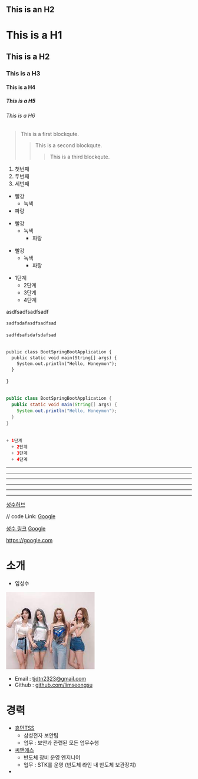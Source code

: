 This is an H2
-------------

# This is a H1
## This is a H2
### This is a H3
#### This is a H4
##### This is a H5
###### This is a H6


> This is a first blockqute.
>	> This is a second blockqute.
>	>	> This is a third blockqute.

1. 첫번째
1. 두번째
1. 세번째

* 빨강
  * 녹색
* 파랑

+ 빨강
  + 녹색
    + 파랑

- 빨강
  - 녹색
    - 파랑

+ 1단계
  + 2단계
  + 3단계
  + 4단계

 asdfsadfsadfsadf

    sadfsdafasdfsadfsad

    sadfdsafsdafsdafsad

<pre>
<code>
public class BootSpringBootApplication {
  public static void main(String[] args) {
    System.out.println("Hello, Honeymon");
  }

}
</code>
</pre>

```java
public class BootSpringBootApplication {
  public static void main(String[] args) {
    System.out.println("Hello, Honeymon");
  }
}
```

```java

+ 1단계
  + 2단계
  + 3단계
  + 4단계

```
<hr/>

* * *

***

*****

- - -

---------------------------------------

[성수허브][id]

[id]: https://github.com/limseongsu/Seongsu "Optional Title here"

// code
Link: [Google][googlelink]

[googlelink]: https://google.com "Go google"

 [성수 링크](https://www.naver.com "naver link")
 [Google](https://google.com, "google link")


<https://google.com>


# 소개

* 임성수

<img src="a.jpg">

* Email : tjdtn2323@gmail.com
* Github : [github.com/limseongsu](https://github.com/limseongsu)


# 경력
* [휴먼TSS](http://www.htsseval.com/login.do)
    - 삼성전자 보안팀
    - 업무 : 보안과 관련된 모든 업무수행   
* [씨앤에스](http://www.cnssoft.co.kr/)
    - 반도체 장비 운영 엔지니어
    - 업무 : STK를 운영 (반도체 라인 내 반도체 보관장치)
* 